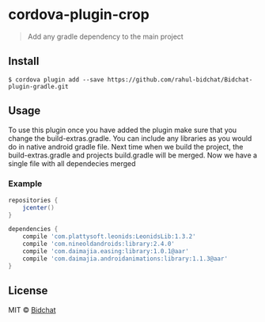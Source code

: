 # cordova-plugin-crop

> Add any gradle dependency to the main project


## Install

```
$ cordova plugin add --save https://github.com/rahul-bidchat/Bidchat-plugin-gradle.git
```


## Usage
 To use this plugin once you have added the plugin make sure that you change the build-extras.gradle. You can include any libraries as you would do in native android gradle file.
 Next time when we build the project, the build-extras.gradle and projects build.gradle will be merged. Now we have a single file with all dependecies merged

### Example 

```gradle
repositories {
    jcenter()
}

dependencies {
    compile 'com.plattysoft.leonids:LeonidsLib:1.3.2'
    compile 'com.nineoldandroids:library:2.4.0'
    compile 'com.daimajia.easing:library:1.0.1@aar'
    compile 'com.daimajia.androidanimations:library:1.1.3@aar'
}
```

## License

MIT © [Bidchat](https://github.com/bidchatindia)

